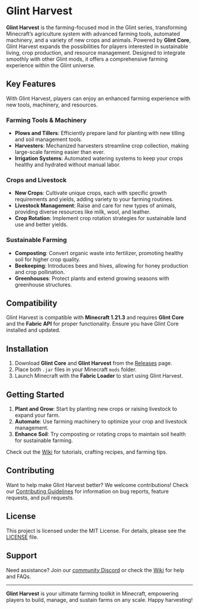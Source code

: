 # Glint Harvest

**Glint Harvest** is the farming-focused mod in the Glint series, transforming Minecraft’s agriculture system with advanced farming tools, automated machinery, and a variety of new crops and animals. Powered by **Glint Core**, Glint Harvest expands the possibilities for players interested in sustainable living, crop production, and resource management. Designed to integrate smoothly with other Glint mods, it offers a comprehensive farming experience within the Glint universe.

## Key Features

With Glint Harvest, players can enjoy an enhanced farming experience with new tools, machinery, and resources.

### Farming Tools & Machinery
- **Plows and Tillers**: Efficiently prepare land for planting with new tilling and soil management tools.
- **Harvesters**: Mechanized harvesters streamline crop collection, making large-scale farming easier than ever.
- **Irrigation Systems**: Automated watering systems to keep your crops healthy and hydrated without manual labor.

### Crops and Livestock
- **New Crops**: Cultivate unique crops, each with specific growth requirements and yields, adding variety to your farming routines.
- **Livestock Management**: Raise and care for new types of animals, providing diverse resources like milk, wool, and leather.
- **Crop Rotation**: Implement crop rotation strategies for sustainable land use and better yields.

### Sustainable Farming
- **Composting**: Convert organic waste into fertilizer, promoting healthy soil for higher crop quality.
- **Beekeeping**: Introduces bees and hives, allowing for honey production and crop pollination.
- **Greenhouses**: Protect plants and extend growing seasons with greenhouse structures.

## Compatibility

Glint Harvest is compatible with **Minecraft 1.21.3** and requires **Glint Core** and the **Fabric API** for proper functionality. Ensure you have Glint Core installed and updated.

## Installation

1. Download **Glint Core** and **Glint Harvest** from the [Releases](https://github.com/Eikemo-dev/GlintHarvest/releases) page.
2. Place both `.jar` files in your Minecraft `mods` folder.
3. Launch Minecraft with the **Fabric Loader** to start using Glint Harvest.

## Getting Started

1. **Plant and Grow**: Start by planting new crops or raising livestock to expand your farm.
2. **Automate**: Use farming machinery to optimize your crop and livestock management.
3. **Enhance Soil**: Try composting or rotating crops to maintain soil health for sustainable farming.

Check out the [Wiki](https://glint.eikemo.dev/wiki/harvest) for tutorials, crafting recipes, and farming tips.

## Contributing

Want to help make Glint Harvest better? We welcome contributions! Check our [Contributing Guidelines](https://github.com/Eikemo-dev/GlintHarvest/blob/main/CONTRIBUTING.md) for information on bug reports, feature requests, and pull requests.

## License

This project is licensed under the MIT License. For details, please see the [LICENSE](https://github.com/Eikemo-dev/GlintHarvest/blob/main/LICENSE) file.

## Support

Need assistance? Join our [community Discord](https://discord.gg/YxmVQgs2qg) or check the [Wiki](https://glint.eikemo.dev/wiki/harvest) for help and FAQs.

---

**Glint Harvest** is your ultimate farming toolkit in Minecraft, empowering players to build, manage, and sustain farms on any scale. Happy harvesting!
